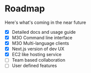 # Roadmap

Here's what's coming in the near future

- [x] Detailed docs and usage guide
- [x] M3O Command line interface
- [x] M3O Multi-language clients
- [x] Next.js version of dev UX
- [x] EC2 like hosting service
- [ ] Team based collaboration
- [ ] User defined features
